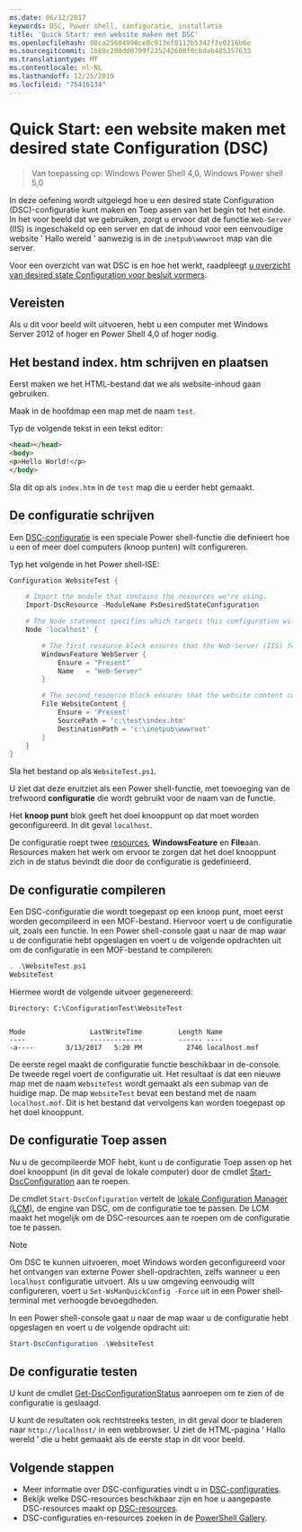 ```yaml
---
ms.date: 06/12/2017
keywords: DSC, Power shell, configuratie, installatie
title: 'Quick Start: een website maken met DSC'
ms.openlocfilehash: 08ca25604998ce8c913ef8112b5342f2e0216b6e
ms.sourcegitcommit: 1b88c280dd0799f225242608f0cbdab485357633
ms.translationtype: MT
ms.contentlocale: nl-NL
ms.lasthandoff: 12/25/2019
ms.locfileid: "75416134"
---
```

# <a name="quickstart---create-a-website-with-desired-state-configuration-dsc"></a>Quick Start: een website maken met desired state Configuration (DSC)

> Van toepassing op: Windows Power Shell 4,0, Windows Power shell 5,0

In deze oefening wordt uitgelegd hoe u een desired state Configuration (DSC)-configuratie kunt maken en Toep assen van het begin tot het einde.
In het voor beeld dat we gebruiken, zorgt u ervoor dat de functie `Web-Server` (IIS) is ingeschakeld op een server en dat de inhoud voor een eenvoudige website ' Hallo wereld ' aanwezig is in de `inetpub\wwwroot` map van die server.

Voor een overzicht van wat DSC is en hoe het werkt, raadpleegt [u overzicht van desired state Configuration voor besluit vormers](../overview/decisionMaker.md).

## <a name="requirements"></a>Vereisten

Als u dit voor beeld wilt uitvoeren, hebt u een computer met Windows Server 2012 of hoger en Power Shell 4,0 of hoger nodig.

## <a name="write-and-place-the-indexhtm-file"></a>Het bestand index. htm schrijven en plaatsen

Eerst maken we het HTML-bestand dat we als website-inhoud gaan gebruiken.

Maak in de hoofdmap een map met de naam `test`.

Typ de volgende tekst in een tekst editor:

```html
<head></head>
<body>
<p>Hello World!</p>
</body>
```

Sla dit op als `index.htm` in de `test` map die u eerder hebt gemaakt.

## <a name="write-the-configuration"></a>De configuratie schrijven

Een [DSC-configuratie](../configurations/configurations.md) is een speciale Power shell-functie die definieert hoe u een of meer doel computers (knoop punten) wilt configureren.

Typ het volgende in het Power shell-ISE:

```powershell
Configuration WebsiteTest {

    # Import the module that contains the resources we're using.
    Import-DscResource -ModuleName PsDesiredStateConfiguration

    # The Node statement specifies which targets this configuration will be applied to.
    Node 'localhost' {

        # The first resource block ensures that the Web-Server (IIS) feature is enabled.
        WindowsFeature WebServer {
            Ensure = "Present"
            Name   = "Web-Server"
        }

        # The second resource block ensures that the website content copied to the website root folder.
        File WebsiteContent {
            Ensure = 'Present'
            SourcePath = 'c:\test\index.htm'
            DestinationPath = 'c:\inetpub\wwwroot'
        }
    }
}
```

Sla het bestand op als `WebsiteTest.ps1`.

U ziet dat deze eruitziet als een Power shell-functie, met toevoeging van de trefwoord **configuratie** die wordt gebruikt voor de naam van de functie.

Het **knoop punt** blok geeft het doel knooppunt op dat moet worden geconfigureerd. In dit geval `localhost`.

De configuratie roept twee [resources](../resources/resources.md), **WindowsFeature** en **File**aan.
Resources maken het werk om ervoor te zorgen dat het doel knooppunt zich in de status bevindt die door de configuratie is gedefinieerd.

## <a name="compile-the-configuration"></a>De configuratie compileren

Een DSC-configuratie die wordt toegepast op een knoop punt, moet eerst worden gecompileerd in een MOF-bestand.
Hiervoor voert u de configuratie uit, zoals een functie.
In een Power shell-console gaat u naar de map waar u de configuratie hebt opgeslagen en voert u de volgende opdrachten uit om de configuratie in een MOF-bestand te compileren:

```powershell
. .\WebsiteTest.ps1
WebsiteTest
```

Hiermee wordt de volgende uitvoer gegenereerd:

```
Directory: C:\ConfigurationTest\WebsiteTest


Mode                LastWriteTime         Length Name
----                -------------         ------ ----
-a----        3/13/2017   5:20 PM           2746 localhost.mof
```

De eerste regel maakt de configuratie functie beschikbaar in de-console.
De tweede regel voert de configuratie uit.
Het resultaat is dat een nieuwe map met de naam `WebsiteTest` wordt gemaakt als een submap van de huidige map.
De map `WebsiteTest` bevat een bestand met de naam `localhost.mof`.
Dit is het bestand dat vervolgens kan worden toegepast op het doel knooppunt.

## <a name="apply-the-configuration"></a>De configuratie Toep assen

Nu u de gecompileerde MOF hebt, kunt u de configuratie Toep assen op het doel knooppunt (in dit geval de lokale computer) door de cmdlet [Start-DscConfiguration](/powershell/module/psdesiredstateconfiguration/start-dscconfiguration) aan te roepen.

De cmdlet `Start-DscConfiguration` vertelt de [lokale Configuration Manager (LCM)](../managing-nodes/metaConfig.md), de engine van DSC, om de configuratie toe te passen.
De LCM maakt het mogelijk om de DSC-resources aan te roepen om de configuratie toe te passen.

> [!NOTE]
> Om DSC te kunnen uitvoeren, moet Windows worden geconfigureerd voor het ontvangen van externe Power shell-opdrachten, zelfs wanneer u een `localhost` configuratie uitvoert. Als u uw omgeving eenvoudig wilt configureren, voert u `Set-WsManQuickConfig -Force` uit in een Power shell-terminal met verhoogde bevoegdheden.

In een Power shell-console gaat u naar de map waar u de configuratie hebt opgeslagen en voert u de volgende opdracht uit:

```powershell
Start-DscConfiguration .\WebsiteTest
```

## <a name="test-the-configuration"></a>De configuratie testen

U kunt de cmdlet [Get-DscConfigurationStatus](/powershell/module/psdesiredstateconfiguration/get-dscconfigurationstatus) aanroepen om te zien of de configuratie is geslaagd.

U kunt de resultaten ook rechtstreeks testen, in dit geval door te bladeren naar `http://localhost/` in een webbrowser.
U ziet de HTML-pagina ' Hallo wereld ' die u hebt gemaakt als de eerste stap in dit voor beeld.

## <a name="next-steps"></a>Volgende stappen

- Meer informatie over DSC-configuraties vindt u in [DSC-configuraties](../configurations/configurations.md).
- Bekijk welke DSC-resources beschikbaar zijn en hoe u aangepaste DSC-resources maakt op [DSC-resources](../resources/resources.md).
- DSC-configuraties en-resources zoeken in de [PowerShell Gallery](https://www.powershellgallery.com/).
